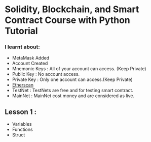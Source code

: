 # Solidity, Blockchain, and Smart Contract Course with Python Tutorial
### I learnt about:

* MetaMask Added
* Account Created
* Mnemonic Keys : All of your account can access. (Keep Private)
* Public Key : No account access.
* Private Key : Only one account can access.(Keep Private)
* [Etherscan](https://etherscan.io/)
* TestNet : TestNets are free and for testing smart contract.
* MainNet : MainNet cost money and are considered as live.

## Lesson 1 :

* Variables
* Functions
* Struct